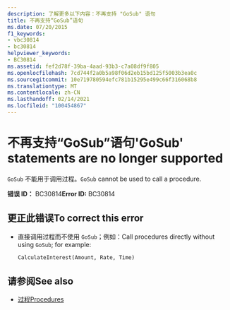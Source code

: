 ```yaml
---
description: 了解更多以下内容：不再支持 "GoSub" 语句
title: 不再支持“GoSub”语句
ms.date: 07/20/2015
f1_keywords:
- vbc30814
- bc30814
helpviewer_keywords:
- BC30814
ms.assetid: fef2d78f-39ba-4aad-93b3-c7a08df9f805
ms.openlocfilehash: 7cd744f2a0b5a98f06d2eb15bd125f5003b3ea0c
ms.sourcegitcommit: 10e719780594efc781b15295e499c66f316068b8
ms.translationtype: MT
ms.contentlocale: zh-CN
ms.lasthandoff: 02/14/2021
ms.locfileid: "100454867"
---
```

# <a name="gosub-statements-are-no-longer-supported"></a><span data-ttu-id="8ccd1-103">不再支持“GoSub”语句</span><span class="sxs-lookup"><span data-stu-id="8ccd1-103">'GoSub' statements are no longer supported</span></span>

<span data-ttu-id="8ccd1-104">`GoSub` 不能用于调用过程。</span><span class="sxs-lookup"><span data-stu-id="8ccd1-104">`GoSub` cannot be used to call a procedure.</span></span>  
  
 <span data-ttu-id="8ccd1-105">**错误 ID：** BC30814</span><span class="sxs-lookup"><span data-stu-id="8ccd1-105">**Error ID:** BC30814</span></span>  
  
## <a name="to-correct-this-error"></a><span data-ttu-id="8ccd1-106">更正此错误</span><span class="sxs-lookup"><span data-stu-id="8ccd1-106">To correct this error</span></span>  
  
- <span data-ttu-id="8ccd1-107">直接调用过程而不使用 `GoSub`；例如：</span><span class="sxs-lookup"><span data-stu-id="8ccd1-107">Call procedures directly without using `GoSub`; for example:</span></span>  
  
    ```vb  
    CalculateInterest(Amount, Rate, Time)  
    ```  
  
## <a name="see-also"></a><span data-ttu-id="8ccd1-108">请参阅</span><span class="sxs-lookup"><span data-stu-id="8ccd1-108">See also</span></span>

- [<span data-ttu-id="8ccd1-109">过程</span><span class="sxs-lookup"><span data-stu-id="8ccd1-109">Procedures</span></span>](../programming-guide/language-features/procedures/index.md)
